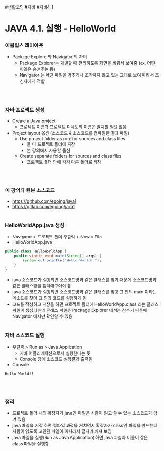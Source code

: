 #생활코딩 #자바 #자바4_1

# JAVA 4.1. 실행 - HelloWorld
### 이클립스 레이아웃
- Package Explorer와 Navigator 의 차이
	- Package Explorer는 개발할 때 편리하도록 화면을 바꿔서 보여줌 (ex. 어떤 파일은 숨겨주는 등)
	- Navigator 는 어떤 파일을 감추거나 조작하지 않고 있는 그대로 보여 따라서 초심자에게 적합

<br/><br/>

### 자바 프로젝트 생성
- Create a Java project
	- 프로젝트 이름과 프로젝트 디렉토리 이름은 일치할 필요 없음
- Project layout 옵션 (소스코드 & 소스코드를 컴파일한 결과 파일)
	- Use project folder as root for sources and class files
		- 둘 다 프로젝트 폴더에 저장
		- 본 강의에서 사용할 옵션
	- Create separate folders for sources and class files
		- 프로젝트 폴더 안에 각각 다른 폴더로 저장


<br/><br/>

### 이 강의의 원본 소스코드
- https://github.com/egoing/java1
- https://gitlab.com/egoing/java1
<br/><br/>
### HelloWorldApp.java 생성
- Navigator > 프로젝트 폴더 우클릭 > New > File
- HelloWorldApp.java
```java
public class HelloWorldApp {
    public static void main(String[] args) {
        System.out.println("Hello World!!");
    }
}
```
- java 소스코드가 실행되면 소스코드명과 같은 클래스를 찾기 때문에 소스코드명과 같은 클래스명을 입력해주어야 함
- java 소스코드가 실행되면 소스코드명과 같은 클래스를 찾고 그 안의 main 이라는 메소드를 찾아 그 안의 코드를 실행하게 됨
- 코드를 작성하고 저장을 하면 프로젝트 폴더에 HelloWorldApp.class 라는 클래스파일이 생성되는데 클래스 파일은 Package Explorer 에서는 감추기 때문에 Navigator 에서만 확인할 수 있음
<br/><br/>
### 자바 소스코드 실행
- 우클릭 > Run as > Java Application
	- 자바 어플리케이션으로서 실행한다는 뜻
	- Console 창에 소스코드 실행결과 출력됨
- Console
```
Hello World!!
```
<br/><br/>
### 정리
- 프로젝트 폴더 내의 확장자가 java인 파일은 사람이 읽고 쓸 수 있는 소스코드가 담겨 있음
- java 파일을 저장 하면 컴파일 과정을 거치면서 확장자가 class인 파일을 만드는데 사람이 읽도록 고안된 파일이 아니라서 글자가 깨져 보임
- java 파일을 실행(Run as Java Application) 하면 java 파일과 이름이 같은 class 파일을 실행함
